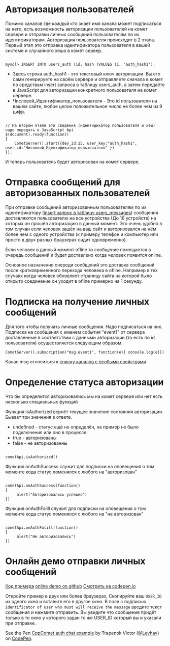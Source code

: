 
# Авторизация пользователей

Помимо каналов где каждый кто знает имя канала может подписаться на него, есть возможность авторизации пользователей на комет сервере и отправки личных сообщений пользователям по их идентификаторам. Авторизация пользователя происходит в 2 этапа. Первый этап это отправка идентификатора пользователя в вашей системе и случайного хеша в комет сервер.


```

mysql> INSERT INTO users_auth (id, hash )VALUES (1, 'auth_hash1');

```

  * Здесь строка auth_hash1 - это текстовый ключ авторизации. Вы его сами генерируете на своём сервере и отправляете сначала в комет по средствам insert запроса в таблицу users_auth, а затем передаёте в JavaScript для авторизации конкретного пользователя на комет сервере.
  * Числовой_Идентификатор_пользователя - Это id пользователя на вашем сайте, любое целое положительное число не более чем из 9 цифр. 


```

// На втором этапе эти сведения (идентификатор пользователя и хеш) надо передать в JavaScript Api
$(document).ready(function()
{
    CometServer().start({dev_id:15, user_key:"auth_hash1", user_id:"Числовой_Идентификатор_пользователя" })
});

```

И теперь пользователь будет авторизован на комет сервере.

# Отправка сообщений для авторизованных пользователей

При отправке сообщений авторизованным пользователям по их идентификатору ([insert запрос в таблицу users_messages](/docs/wiki-md/comet/cometql.md)) сообщения доставляются пользователю на все устройства (До 16 устройств) на которых он прошёл авторизацию в данный момент. Это очень удобно в том случаи если человек зашёл на ваш сайт и авторизовался на нём более чем с одного устройства (к примеру телефон и компьютер или просто в двух разных браузерах сидит одновременно).

Если человек в данный момент ofline то сообщение помещается в очередь сообщений и будет доставлено когда человек появится online.

Основное назначение очереди сообщений это доставка сообщений после кратковременного перехода человека в ofline. Например в тех случаях когда человек обновляет страницу сайта на которой было открыто соединение он уходит в ofline примерно на 1 секунду.



# Подписка на получение личных сообщений
Для того чтобы получать личные сообщения. Надо подписаться на них. Подписка на сообщения с именем события "event1" от сервера доставленные в соответствии с данными авторизации (то есть по id пользователя) осуществляется следующим образом.

```
CometServer().subscription("msg.event1", function(e){ console.log(e)})
```


Канал msg относиться к [списку каналов с особыми свойствами](/docs/wiki-md/comet/javascript_api/pipe-types.md) 

# Определение статуса авторизации

Что бы определится авторизовались мы на комет сервере или нет есть несколько специальных функций

Функция isAuthorized вернёт текущее значение состояния авторизации. Бывает три значения в ответе.

  * undefined - статус ещё не определён, на пример не было подключения или оно в процессе.
  * true - авторизованы
  * false - не авторизованны


```

cometApi.isAuthorized()

```


Функция onAuthSuccess служит для подписки на оповещения о том моменте кода статус поменялся с любого на "авторизован"

```

cometApi.onAuthSuccess(function()
{
     alert("Авторизовались успешно")
})

```


Функция onAuthFalill служит для подписки на оповещения о том моменте кода статус поменялся с любого на "не авторизован"

```

cometApi.onAuthFalill(function()
{
     alert("Не авторизовались")
})

```


# Онлайн демо отправки личных сообщений

[Код примера](https://github.com/CppComet/auth-example) [online demo on github](https://cppcomet.github.io/auth-example/index.html) [Смотреть на codepen.io](https://codepen.io/Levhav/pen/XaWLra)

Откройте пример в двух или более браузерах, Скопируйте ваш `USER_ID` из одного окна и вставьте его в другое окно. В поле с подписью ` Identificator of user who must will receive the message` введите текст сообщения и нажмите отправить. Вы увидите что сообщение придёт только в то окно у которого задан то же USER_ID который вы и указали при отправке.

<html>
See the Pen <a href='https://codepen.io/Levhav/pen/XaWLra/'>CppComet auth chat example</a> by Trapenok Victor (<a href='https://codepen.io/Levhav'>@Levhav</a>) on <a href='https://codepen.io'>CodePen</a>.

</html>
